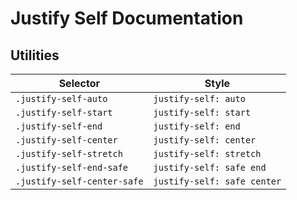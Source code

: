 # Justify Self Documentation

## Utilities

| Selector                    | Style                       |
| --------------------------- | --------------------------- |
| `.justify-self-auto`        | `justify-self: auto`        |
| `.justify-self-start`       | `justify-self: start`       |
| `.justify-self-end`         | `justify-self: end`         |
| `.justify-self-center`      | `justify-self: center`      |
| `.justify-self-stretch`     | `justify-self: stretch`     |
| `.justify-self-end-safe`    | `justify-self: safe end`    |
| `.justify-self-center-safe` | `justify-self: safe center` |
